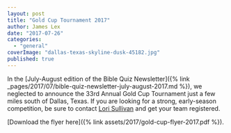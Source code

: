 ```yaml
---
layout: post
title: "Gold Cup Tournament 2017"
author: James Lex
date: "2017-07-26"
categories: 
  - "general"
coverImage: "dallas-texas-skyline-dusk-45182.jpg"
published: true
---
```


In the [July-August edition of the Bible Quiz Newsletter]({% link _pages/2017/07/bible-quiz-newsletter-july-august-2017.md %}), we neglected to announce the 33rd Annual Gold Cup Tournament just a few miles south of Dallas, Texas. If you are looking for a strong, early-season competition, be sure to contact [Lori Sullivan](mailto:safkids@gmail.com) and get your team registered.

[Download the flyer here]({% link assets/2017/gold-cup-flyer-2017.pdf %}).
